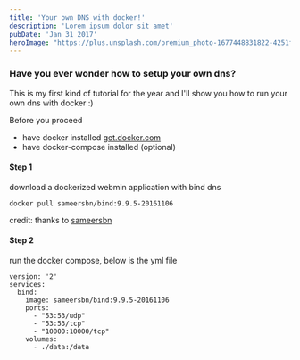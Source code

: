 ```yaml
---
title: 'Your own DNS with docker!'
description: 'Lorem ipsum dolor sit amet'
pubDate: 'Jan 31 2017'
heroImage: "https://plus.unsplash.com/premium_photo-1677448831822-4251f31b9fd5?ixlib=rb-4.0.3&ixid=MnwxMjA3fDB8MHxwaG90by1wYWdlfHx8fGVufDB8fHx8&auto=format&fit=crop&w=1632&q=80"
---
```

### Have you ever wonder how to setup your own dns?

This is my first kind of tutorial for the year and I'll show you how to run your own dns with docker :)

Before you proceed

- have docker installed
  [get.docker.com](http://get.docker.com)
- have docker-compose installed (optional)

#### Step 1

download a dockerized webmin application with bind dns

```
docker pull sameersbn/bind:9.9.5-20161106
```

credit: thanks to [sameersbn](https://github.com/sameersbn/docker-bind)

#### Step 2

run the docker compose, below is the yml file

```
version: '2'
services:
  bind:
    image: sameersbn/bind:9.9.5-20161106
    ports:
      - "53:53/udp"
      - "53:53/tcp"
      - "10000:10000/tcp"
    volumes:
      - ./data:/data
```
